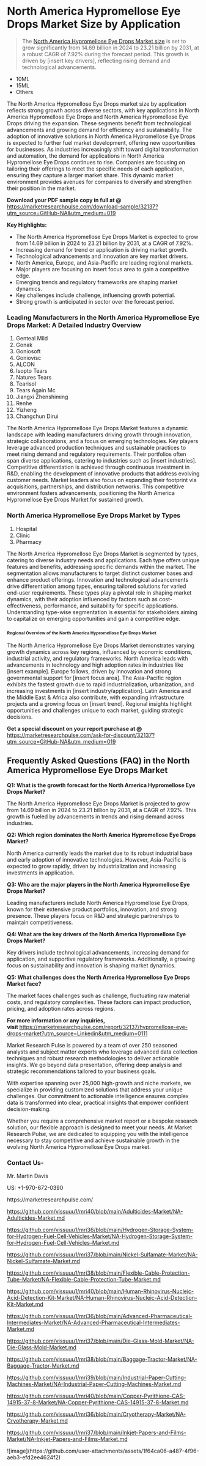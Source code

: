 <h1>North America Hypromellose Eye Drops Market&nbsp;Size by Application</h1><blockquote><p>The <a href="https://marketresearchpulse.com/download-sample/32137?utm_source=GitHub-NA&amp;utm_medium=019">North America Hypromellose Eye Drops Market size</a> is set to grow significantly from 14.69 billion in 2024 to 23.21 billion by 2031, at a robust CAGR of 7.92% during the forecast period. This growth is driven by [insert key drivers], reflecting rising demand and technological advancements.</p></blockquote><ul><li>10ML<li> 15ML<li> Others</li></ul><p>The North America Hypromellose Eye Drops market size by application reflects strong growth across diverse sectors, with key applications in North America Hypromellose Eye Drops and North America Hypromellose Eye Drops driving the expansion. These segments benefit from technological advancements and growing demand for efficiency and sustainability. The adoption of innovative solutions in North America Hypromellose Eye Drops is expected to further fuel market development, offering new opportunities for businesses. As industries increasingly shift toward digital transformation and automation, the demand for applications in North America Hypromellose Eye Drops continues to rise. Companies are focusing on tailoring their offerings to meet the specific needs of each application, ensuring they capture a larger market share. This dynamic market environment provides avenues for companies to diversify and strengthen their position in the market.</p><p><strong>Download your PDF sample copy in full at @ </strong><a href="https://marketresearchpulse.com/download-sample/32137?utm_source=GitHub-NA&amp;utm_medium=019">https://marketresearchpulse.com/download-sample/32137?utm_source=GitHub-NA&amp;utm_medium=019</a></p><p><strong>Key Highlights: </strong></p><ul><li>The North America Hypromellose Eye Drops Market is expected to grow from 14.69 billion in 2024 to 23.21 billion by 2031, at a CAGR of 7.92%.</li><li>Increasing demand for trend or application is driving market growth.</li><li>Technological advancements and innovation are key market drivers.</li><li>North America, Europe, and Asia-Pacific are leading regional markets.</li><li>Major players are focusing on insert focus area to gain a competitive edge.</li><li>Emerging trends and regulatory frameworks are shaping market dynamics.</li><li>Key challenges include challenge, influencing growth potential.</li><li>Strong growth is anticipated in sector over the forecast period.</li></ul><h3>Leading Manufacturers in the North America Hypromellose Eye Drops Market: A Detailed Industry Overview</h3><ol><li>Genteal Mild</li><li>Gonak</li><li>Goniosoft</li><li>Goniovisc</li><li>ALCON</li><li>Isopto Tears</li><li>Natures Tears</li><li>Tearisol</li><li>Tears Again Mc</li><li>Jiangxi Zhenshiming</li><li>Renhe</li><li>Yizheng</li><li>Changchun Dirui</li></ol><div class="flex max-w-full flex-col flex-grow"><div class="min-h-8 text-message flex w-full flex-col items-end gap-2 whitespace-normal break-words [.text-message+&amp;]:mt-5" dir="auto" data-message-author-role="assistant" data-message-id="fd8432e4-4910-450d-b182-61b7bfb0a01f" data-message-model-slug="gpt-4o"><div class="flex w-full flex-col gap-1 empty:hidden first:pt-[3px]"><div class="markdown prose w-full break-words dark:prose-invert light"><p>The North America Hypromellose Eye Drops Market features a dynamic landscape with leading manufacturers driving growth through innovation, strategic collaborations, and a focus on emerging technologies. Key players leverage advanced production techniques and sustainable practices to meet rising demand and regulatory requirements. Their portfolios often span diverse applications, catering to industries such as [insert industries]. Competitive differentiation is achieved through continuous investment in R&amp;D, enabling the development of innovative products that address evolving customer needs. Market leaders also focus on expanding their footprint via acquisitions, partnerships, and distribution networks. This competitive environment fosters advancements, positioning the North America Hypromellose Eye Drops Market for sustained growth.</p></div></div></div></div><h3>North America Hypromellose Eye Drops Market by Types</h3><ol><li>Hospital<li> Clinic<li> Pharmacy</li></ol><div class="flex max-w-full flex-col flex-grow"><div class="min-h-8 text-message flex w-full flex-col items-end gap-2 whitespace-normal break-words [.text-message+&amp;]:mt-5" dir="auto" data-message-author-role="assistant" data-message-id="084470be-0bb7-4664-bddf-5156b4f41249" data-message-model-slug="gpt-4o-mini"><div class="flex w-full flex-col gap-1 empty:hidden first:pt-[3px]"><div class="markdown prose w-full break-words dark:prose-invert light"><p>The North America Hypromellose Eye Drops Market is segmented by types, catering to diverse industry needs and applications. Each type offers unique features and benefits, addressing specific demands within the market. The segmentation allows manufacturers to target distinct customer bases and enhance product offerings. Innovation and technological advancements drive differentiation among types, ensuring tailored solutions for varied end-user requirements. These types play a pivotal role in shaping market dynamics, with their adoption influenced by factors such as cost-effectiveness, performance, and suitability for specific applications. Understanding type-wise segmentation is essential for stakeholders aiming to capitalize on emerging opportunities and gain a competitive edge.</p></div></div></div></div><h3><span style="font-size: 11px;">Regional Overview of the North America Hypromellose Eye Drops Market</span></h3><div class="flex max-w-full flex-col flex-grow"><div class="min-h-8 text-message flex w-full flex-col items-end gap-2 whitespace-normal break-words [.text-message+&amp;]:mt-5" dir="auto" data-message-author-role="assistant" data-message-id="e9038762-ce64-4e30-91c9-9bd413514231" data-message-model-slug="gpt-4o-mini"><div class="flex w-full flex-col gap-1 empty:hidden first:pt-[3px]"><div class="markdown prose w-full break-words dark:prose-invert light"><p>The North America Hypromellose Eye Drops Market demonstrates varying growth dynamics across key regions, influenced by economic conditions, industrial activity, and regulatory frameworks. North America leads with advancements in technology and high adoption rates in industries like [insert example]. Europe follows, driven by innovation and strong governmental support for [insert focus area]. The Asia-Pacific region exhibits the fastest growth due to rapid industrialization, urbanization, and increasing investments in [insert industry/application]. Latin America and the Middle East &amp; Africa also contribute, with expanding infrastructure projects and a growing focus on [insert trend]. Regional insights highlight opportunities and challenges unique to each market, guiding strategic decisions.</p></div></div></div></div><p><strong>Get a special discount on your report purchase at @ </strong><a href="https://marketresearchpulse.com/ask-for-discount/32137?utm_source=GitHub-NA&amp;utm_medium=019">https://marketresearchpulse.com/ask-for-discount/32137?utm_source=GitHub-NA&amp;utm_medium=019</a></p><h2>Frequently Asked Questions (FAQ) in the North America Hypromellose Eye Drops Market</h2><p><strong>Q1: What is the growth forecast for the North America Hypromellose Eye Drops Market?</strong></p><p>The North America Hypromellose Eye Drops Market is projected to grow from 14.69 billion in 2024 to 23.21 billion by 2031, at a CAGR of 7.92%. This growth is fueled by advancements in trends and rising demand across industries.</p><p><strong>Q2: Which region dominates the North America Hypromellose Eye Drops Market?</strong></p><p>North America currently leads the market due to its robust industrial base and early adoption of innovative technologies. However, Asia-Pacific is expected to grow rapidly, driven by industrialization and increasing investments in application.</p><p><strong>Q3: Who are the major players in the North America Hypromellose Eye Drops Market?</strong></p><p>Leading manufacturers include North America Hypromellose Eye Drops, known for their extensive product portfolios, innovation, and strong presence. These players focus on R&amp;D and strategic partnerships to maintain competitiveness.</p><p><strong>Q4: What are the key drivers of the North America Hypromellose Eye Drops Market?</strong></p><p>Key drivers include technological advancements, increasing demand for application, and supportive regulatory frameworks. Additionally, a growing focus on sustainability and innovation is shaping market dynamics.</p><p><strong>Q5: What challenges does the North America Hypromellose Eye Drops Market face?</strong></p><p>The market faces challenges such as challenge, fluctuating raw material costs, and regulatory complexities. These factors can impact production, pricing, and adoption rates across regions.</p><p><strong>For more information or any inquiries, visit&nbsp;</strong><a href="https://marketresearchpulse.com/report/32137/hypromellose-eye-drops-market?utm_source=Linkedin&utm_medium=0111">https://marketresearchpulse.com/report/32137/hypromellose-eye-drops-market?utm_source=Linkedin&utm_medium=0111</a></p><p>Market Research Pulse is powered by a team of over 250 seasoned analysts and subject matter experts who leverage advanced data collection techniques and robust research methodologies to deliver actionable insights. We go beyond data presentation, offering deep analysis and strategic recommendations tailored to your business goals.</p><p>With expertise spanning over 25,000 high-growth and niche markets, we specialize in providing customized solutions that address your unique challenges. Our commitment to actionable intelligence ensures complex data is transformed into clear, practical insights that empower confident decision-making.</p><p>Whether you require a comprehensive market report or a bespoke research solution, our flexible approach is designed to meet your needs. At Market Research Pulse, we are dedicated to equipping you with the intelligence necessary to stay competitive and achieve sustainable growth in the evolving North America Hypromellose Eye Drops market.</p><h3><strong>Contact Us-</strong></h3><p>Mr. Martin Davis</p><p>US: +1-970-672-0390</p><p>https://marketresearchpulse.com/</p><p><a href="https://github.com/vissuuu1/mri40/blob/main/Adulticides-Market/NA-Adulticides-Market.md">https://github.com/vissuuu1/mri40/blob/main/Adulticides-Market/NA-Adulticides-Market.md</a></p><p><a href="https://github.com/vissuuu1/mri36/blob/main/Hydrogen-Storage-System-for-Hydrogen-Fuel-Cell-Vehicles-Market/NA-Hydrogen-Storage-System-for-Hydrogen-Fuel-Cell-Vehicles-Market.md">https://github.com/vissuuu1/mri36/blob/main/Hydrogen-Storage-System-for-Hydrogen-Fuel-Cell-Vehicles-Market/NA-Hydrogen-Storage-System-for-Hydrogen-Fuel-Cell-Vehicles-Market.md</a></p><p><a href="https://github.com/vissuuu1/mri37/blob/main/Nickel-Sulfamate-Market/NA-Nickel-Sulfamate-Market.md">https://github.com/vissuuu1/mri37/blob/main/Nickel-Sulfamate-Market/NA-Nickel-Sulfamate-Market.md</a></p><p><a href="https://github.com/vissuuu1/mri38/blob/main/Flexible-Cable-Protection-Tube-Market/NA-Flexible-Cable-Protection-Tube-Market.md">https://github.com/vissuuu1/mri38/blob/main/Flexible-Cable-Protection-Tube-Market/NA-Flexible-Cable-Protection-Tube-Market.md</a></p><p><a href="https://github.com/vissuuu1/mri40/blob/main/Human-Rhinovirus-Nucleic-Acid-Detection-Kit-Market/NA-Human-Rhinovirus-Nucleic-Acid-Detection-Kit-Market.md">https://github.com/vissuuu1/mri40/blob/main/Human-Rhinovirus-Nucleic-Acid-Detection-Kit-Market/NA-Human-Rhinovirus-Nucleic-Acid-Detection-Kit-Market.md</a></p><p><a href="https://github.com/vissuuu1/mri36/blob/main/Advanced-Pharmaceutical-Intermediates-Market/NA-Advanced-Pharmaceutical-Intermediates-Market.md">https://github.com/vissuuu1/mri36/blob/main/Advanced-Pharmaceutical-Intermediates-Market/NA-Advanced-Pharmaceutical-Intermediates-Market.md</a></p><p><a href="https://github.com/vissuuu1/mri37/blob/main/Die-Glass-Mold-Market/NA-Die-Glass-Mold-Market.md">https://github.com/vissuuu1/mri37/blob/main/Die-Glass-Mold-Market/NA-Die-Glass-Mold-Market.md</a></p><p><a href="https://github.com/vissuuu1/mri38/blob/main/Baggage-Tractor-Market/NA-Baggage-Tractor-Market.md">https://github.com/vissuuu1/mri38/blob/main/Baggage-Tractor-Market/NA-Baggage-Tractor-Market.md</a></p><p><a href="https://github.com/vissuuu1/mri39/blob/main/Industrial-Paper-Cutting-Machines-Market/NA-Industrial-Paper-Cutting-Machines-Market.md">https://github.com/vissuuu1/mri39/blob/main/Industrial-Paper-Cutting-Machines-Market/NA-Industrial-Paper-Cutting-Machines-Market.md</a></p><p><a href="https://github.com/vissuuu1/mri40/blob/main/Copper-Pyrithione-CAS-14915-37-8-Market/NA-Copper-Pyrithione-CAS-14915-37-8-Market.md">https://github.com/vissuuu1/mri40/blob/main/Copper-Pyrithione-CAS-14915-37-8-Market/NA-Copper-Pyrithione-CAS-14915-37-8-Market.md</a></p><p><a href="https://github.com/vissuuu1/mri36/blob/main/Cryotherapy-Market/NA-Cryotherapy-Market.md">https://github.com/vissuuu1/mri36/blob/main/Cryotherapy-Market/NA-Cryotherapy-Market.md</a></p><p><a href="https://github.com/vissuuu1/mri37/blob/main/Inkjet-Papers-and-Films-Market/NA-Inkjet-Papers-and-Films-Market.md">https://github.com/vissuuu1/mri37/blob/main/Inkjet-Papers-and-Films-Market/NA-Inkjet-Papers-and-Films-Market.md</a></p>
![image](https://github.com/user-attachments/assets/1f64ca06-a487-4f96-aeb3-efd2ee4624f2)
